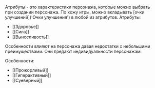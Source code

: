Атрибуты - это характеристики персонажа, которые можно выбрать при создании персонажа. По хожу игры, можно вкладывать [очки улучшений]('Очки улучшения') в любой из атрибутов. 
Атрибуты:
- [[Здоровье]]
- [[Сила]]
- [[Выносливость]]

Особенности влияют на персонажа давая недостатки с небольшими преимуществами. Они предают индивидуальности персонажам.

Особенности:
- [[Прожорливый]]
- [[Гиперактивный]]
- [[Суеверный]]

